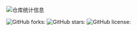 ![仓库统计信息](https://github-readme-stats.vercel.app/api?username=chen-xing)

![GitHub forks:](https://img.shields.io/github/forks/chen-xing/RgBlog)
![GitHub stars:](https://img.shields.io/github/stars/chen-xing/RgBlog)
![GitHub license:](https://img.shields.io/github/license/chen-xing/RgBlog)

<!--
**chen-xing/chen-xing** is a ✨ _special_ ✨ repository because its `README.md` (this file) appears on your GitHub profile.

Here are some ideas to get you started:

- 🔭 I’m currently working on ...
- 🌱 I’m currently learning ...
- 👯 I’m looking to collaborate on ...
- 🤔 I’m looking for help with ...
- 💬 Ask me about ...
- 📫 How to reach me: ...
- 😄 Pronouns: ...
- ⚡ Fun fact: ...
-->
